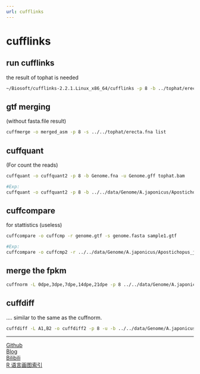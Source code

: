 ```yaml
---
url: cufflinks
---
```


# cufflinks

## run cufflinks
the result of tophat is needed
```bash
~/Biosoft/cufflinks-2.2.1.Linux_x86_64/cufflinks -p 8 -b ../tophat/erecta.fna -u -o sample1 ../tophat/tophat_out/accepted_hits.bam
```
## gtf merging
(without fasta.file result)
```bash
cuffmerge -o merged_asm -p 8 -s ../../tophat/erecta.fna list
```

## cuffquant
(For count the reads)
```bash
cuffquant -o cuffquant2 -p 8 -b Genome.fna -u Genome.gff tophat.bam

#Exp:
cuffquant -o cuffquant2 -p 8 -b ../../data/Genome/A.japonicus/Apostichopus_japonicus.fna -u ../../data/Genome/A.japonicus/Apostichopus_japonicus.gff 2dpe/accepted_hits.bam                                      (the result of cuffquant is binary file you can run cuffnorm to transfor this binary file to readable file.)
```

## cuffcompare
for stattistics (useless)
```bash
cuffcompare -o cuffcmp -r genome.gtf -s genome.fasta sample1.gtf

#Exp:
cuffcompare -o cuffcmp2 -r ../../data/Genome/A.japonicus/Apostichopus_japonicus.gff -s ../../data/Genome/A.japonicus/Apostichopus_japonicus.fna cufflinks2/transcripts.gtf
```
## merge the fpkm
```bash
cuffnorm -L 0dpe,3dpe,7dpe,14dpe,21dpe -p 8 ../../data/Genome/A.japonicus/Apostichopus_japonicus.gff cuffquant2/abundances.cxb cuffquant3/abundances.cxb cuffquant4/abundances.cxb cuffquant5/abundances.cxb cuffquant6/abundances.cxb  -o cuffnorm
```

## cuffdiff
 .... similar to the same as the cuffnorm.
```bash
cuffdiff -L A1,B2 -o cuffdiff2 -p 8 -u -b ../../data/Genome/A.japonicus/Apostichopus_japonicus.fna ../../data/Genome/A.japonicus/Apostichopus_japonicus.gff cuffquant2/abundances.cxb cuffquant2/abundances.cxb
```
---  
[Github](https://github.com/Karobben)  
[Blog](http://Karobben.github.io)  
[Bilibili](https://space.bilibili.com/393056819)  
[R 语言画图索引](https://karobben.github.io/R/R-index.html)
